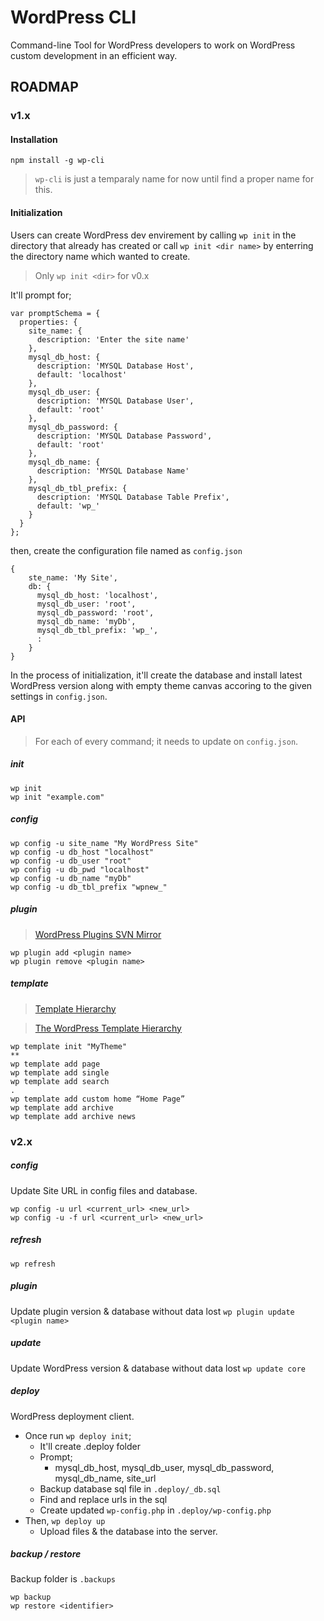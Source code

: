 # WordPress CLI

Command-line Tool for WordPress developers to work on WordPress custom development in an efficient way.

## ROADMAP

### v1.x

#### Installation

```
npm install -g wp-cli
```

> `wp-cli` is just a temparaly name for now until find a proper name for this.

#### Initialization

Users can create WordPress dev envirement by calling `wp init` in the directory that already has created or call `wp init <dir name>` by enterring the directory name which wanted to create.

> Only `wp init <dir>` for v0.x

It'll prompt for;
```
var promptSchema = {
  properties: {
    site_name: {
      description: 'Enter the site name'
    },
    mysql_db_host: {
      description: 'MYSQL Database Host',
      default: 'localhost'
    },
    mysql_db_user: {
      description: 'MYSQL Database User',
      default: 'root'
    },
    mysql_db_password: {
      description: 'MYSQL Database Password',
      default: 'root'
    },
    mysql_db_name: {
      description: 'MYSQL Database Name'
    },
    mysql_db_tbl_prefix: {
      description: 'MYSQL Database Table Prefix',
      default: 'wp_'
    }
  }
};
```

then, create the configuration file named as `config.json`

```
{
    ste_name: 'My Site',
    db: {
      mysql_db_host: 'localhost',
      mysql_db_user: 'root',
      mysql_db_password: 'root',
      mysql_db_name: 'myDb',
      mysql_db_tbl_prefix: 'wp_',
      :
    }
}
```

In the process of initialization, it'll create the database and install latest WordPress version along with empty theme canvas accoring to the given settings in `config.json`.

#### API

> For each of every command; it needs to update on `config.json`.

##### init
```
wp init
wp init "example.com"
```

##### config

```
wp config -u site_name "My WordPress Site"
wp config -u db_host "localhost"
wp config -u db_user "root"
wp config -u db_pwd "localhost"
wp config -u db_name "myDb"
wp config -u db_tbl_prefix "wpnew_"
```

##### plugin

> [WordPress Plugins SVN Mirror](https://github.com/wp-plugins)

```
wp plugin add <plugin name>
wp plugin remove <plugin name>
```

##### template

> [Template Hierarchy](https://developer.wordpress.org/themes/basics/template-hierarchy/)

> [The WordPress Template Hierarchy](https://wphierarchy.com/)

```
wp template init "MyTheme"
**
wp template add page
wp template add single
wp template add search
.
wp template add custom home “Home Page”
wp template add archive
wp template add archive news
```

### v2.x

##### config 

Update Site URL in config files and database.

```
wp config -u url <current_url> <new_url>
wp config -u -f url <current_url> <new_url>
```

##### refresh

```
wp refresh
```

##### plugin

Update plugin version & database without data lost `wp plugin update <plugin name> `

##### update 

Update WordPress version & database without data lost `wp update core`

##### deploy

WordPress deployment client.

* Once run `wp deploy init`;
    - It'll create .deploy folder
    - Prompt;
        + mysql_db_host, mysql_db_user, mysql_db_password, mysql_db_name, site_url
    - Backup database sql file in `.deploy/_db.sql`
    - Find and replace urls in the sql
    - Create updated `wp-config.php` in `.deploy/wp-config.php`
* Then, `wp deploy up`
    - Upload files & the database into the server.

##### backup / restore

Backup folder is `.backups` 

```
wp backup
wp restore <identifier>
``` 
